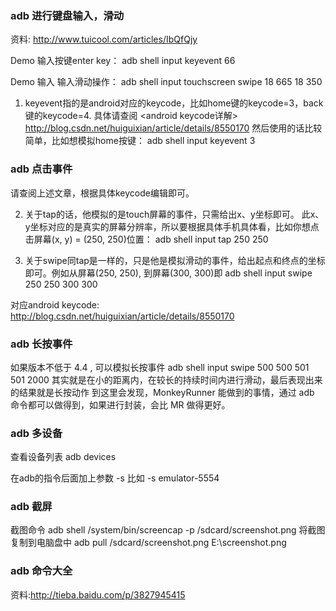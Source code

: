 
### adb 进行键盘输入，滑动

资料:
http://www.tuicool.com/articles/IbQfQjy


Demo 输入按键enter key：
adb shell input keyevent 66

Demo 输入 输入滑动操作：
adb shell input touchscreen swipe 18 665 18 350

1. keyevent指的是android对应的keycode，比如home键的keycode=3，back键的keycode=4.
具体请查阅 <android keycode详解> http://blog.csdn.net/huiguixian/article/details/8550170
然后使用的话比较简单，比如想模拟home按键：
adb shell input keyevent 3

### adb 点击事件

请查阅上述文章，根据具体keycode编辑即可。

2. 关于tap的话，他模拟的是touch屏幕的事件，只需给出x、y坐标即可。
此x、y坐标对应的是真实的屏幕分辨率，所以要根据具体手机具体看，比如你想点击屏幕(x, y) = (250, 250)位置：
adb shell input tap 250 250

3. 关于swipe同tap是一样的，只是他是模拟滑动的事件，给出起点和终点的坐标即可。例如从屏幕(250, 250), 到屏幕(300, 300)即
adb shell input swipe 250 250 300 300

对应android keycode: http://blog.csdn.net/huiguixian/article/details/8550170

### adb 长按事件

如果版本不低于 4.4 , 可以模拟长按事件
adb shell input swipe 500 500 501 501 2000
其实就是在小的距离内，在较长的持续时间内进行滑动，最后表现出来的结果就是长按动作
到这里会发现，MonkeyRunner 能做到的事情，通过 adb 命令都可以做得到，如果进行封装，会比 MR 做得更好。


### adb 多设备

查看设备列表
adb devices

在adb的指令后面加上参数 -s <serialNumber> 比如 -s emulator-5554

### adb 截屏
截图命令
adb shell /system/bin/screencap -p /sdcard/screenshot.png
将截图复制到电脑盘中
adb pull /sdcard/screenshot.png E:\screenshot.png

### adb 命令大全

资料:http://tieba.baidu.com/p/3827945415


